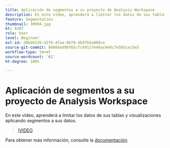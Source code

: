 ```yaml
---
title: Aplicación de segmentos a su proyecto de Analysis Workspace
description: En este vídeo, aprenderá a limitar los datos de sus tablas y visualizaciones aplicando segmentos a sus datos.
feature: Segmentation
thumbnail: 30994.jpg
kt: 4107
role: User
level: Beginner
exl-id: d8bd4226-a3f0-4faa-8b78-4b47b5a008ce
source-git-commit: 84984ad9bf65cfc69117e40ac0e0cfe503cac5e5
workflow-type: tm+mt
source-wordcount: '61'
ht-degree: 100%

---
```


# Aplicación de segmentos a su proyecto de Analysis Workspace

En este vídeo, aprenderá a limitar los datos de sus tablas y visualizaciones aplicando segmentos a sus datos.

>[!VIDEO](https://video.tv.adobe.com/v/30994/?quality=12&learn=on)

Para obtener más información, consulte la [documentación](https://experienceleague.adobe.com/docs/analytics/components/segmentation/segmentation-workflow/t-seg-apply.html?lang=es).
